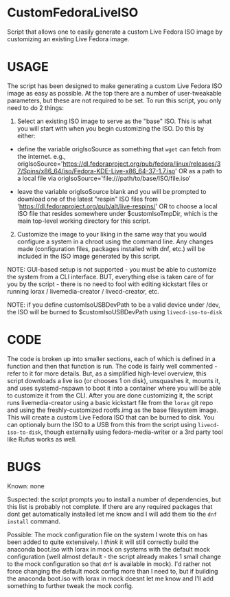 # CustomFedoraLiveISO
Script that allows one to easily generate a custom Live Fedora ISO image by customizing an existing Live Fedora image.

# USAGE

The script has been designed to make generating a custom Live Fedora ISO image as easy as possible. At the top there are a number of user-tweakable parameters, but these are not required to be set. To run this script, you only need to do 2 things:

1) Select an existing ISO image to serve as the "base" ISO. This is what you will start with when you begin customizing the ISO. Do this by either:

* define the variable origIsoSource as something that `wget` can fetch from the internet. e.g., origIsoSource='https://dl.fedoraproject.org/pub/fedora/linux/releases/37/Spins/x86_64/iso/Fedora-KDE-Live-x86_64-37-1.7.iso' OR as a path to a local file via origIsoSource='file:///path/to/base/ISO/file.iso'

* leave the variable origIsoSource blank and you will be prompted to download one of the latest "respin" ISO files from 'https://dl.fedoraproject.org/pub/alt/live-respins/' OR to choose a local ISO file that resides somewhere under $customIsoTmpDir, which is the main top-level working directory for this script.

2) Customize the image to your liking in the same way that you would configure a system in a chroot using the command line. Any changes made (configuration files, packages installed with dnf, etc.) will be included in the ISO image generated by this script.

NOTE: GUI-based setup is not supported - you must be able to customize the system from a CLI interface. BUT, everything else is taken care of for you by the script - there is no need to fool with editing kickstart files or running lorax / livemedia-creator / livecd-creator, etc.

NOTE: if you define customIsoUSBDevPath to be a valid device under /dev, the ISO will be burned to $customIsoUSBDevPath using `livecd-iso-to-disk`

# CODE

The code is broken up into smaller sections, each of which is defined in a function and then that function is run. The code is fairly well commented - refer to it for more details. But, as a simplified high-level overview, this script downloads a live iso (or chooses 1 on disk), unsquashes it, mounts it, and uses systemd-nspawn to boot it into a container where you will be able to customize it from the CLI. After you are done customizing it, the script runs livemedia-creator using a basic kickstart file from the `lorax` git repo and using the freshly-customized rootfs.img as the base filesystem image. This will create a custom Live Fedora ISO that can be burned to disk. You can optionaly burn the ISO to a USB from this from the script using `livecd-iso-to-disk`, though externally using fedora-media-writer or a 3rd party tool like Rufus works as well.

# BUGS

Known: none

Suspected: the script prompts you to install a number of dependencies, but this list is probably not complete. If there are any required packages that dont get automatically installed let me know and I will add them tio the `dnf install` command.

Possible: The mock configuration file on the system I wrote this on has been added to quite extensively. I *think* it will still correctly build the anaconda boot.iso with lorax in mock on systems with the default mock configuration (well almost default - the script already makes 1 small change to the mock configuration so that `dnf` is available in mock). I'd rather not force changing the default mock config more than I need to, but if building the anaconda boot.iso with lorax in mock doesnt let me know and I'll add something to further tweak the mock config.
